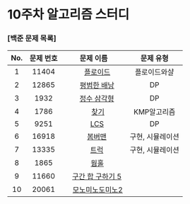 # 10주차 알고리즘 스터디
### [백준 문제 목록]
|No.|문제 번호|문제 이름|문제 유형|
|:---:|:---:|:---:|:---:| 
|1|11404|<img src="https://d2gd6pc034wcta.cloudfront.net/tier/10.svg" width="12"> [플로이드](https://www.acmicpc.net/problem/11404)|플로이드와샬| 
|2|12865|<img src="https://d2gd6pc034wcta.cloudfront.net/tier/10.svg" width="11"> [평범한 배낭](https://www.acmicpc.net/problem/12865)|DP| 
|3|1932|<img src="https://d2gd6pc034wcta.cloudfront.net/tier/10.svg" width="10"> [정수 삼각형](https://www.acmicpc.net/problem/1932)|DP|
|4|1786|<img src="https://d2gd6pc034wcta.cloudfront.net/tier/10.svg" width="15"> [찾기](https://www.acmicpc.net/problem/1786)|KMP알고리즘|
|5|9251|<img src="https://d2gd6pc034wcta.cloudfront.net/tier/10.svg" width="11"> [LCS](https://www.acmicpc.net/problem/9251)|DP|
|6|16918|<img src="https://d2gd6pc034wcta.cloudfront.net/tier/10.svg" width="10"> [봄버맨](https://www.acmicpc.net/problem/16918)|구현, 시뮬레이션| 
|7|13335|<img src="https://d2gd6pc034wcta.cloudfront.net/tier/10.svg" width="10"> [트럭](https://www.acmicpc.net/problem/13335)|구현, 시뮬레이션|
|8|1865|<img src="https://d2gd6pc034wcta.cloudfront.net/tier/10.svg" width="12"> [웜홀](https://www.acmicpc.net/problem/1865)|| 
|9|11660|<img src="https://d2gd6pc034wcta.cloudfront.net/tier/10.svg" width="10"> [구간 합 구하기 5](https://www.acmicpc.net/problem/11660)|| 
|10|20061|<img src="https://d2gd6pc034wcta.cloudfront.net/tier/10.svg" width="14"> [모노미노도미노2](https://www.acmicpc.net/problem/20061)|| 
